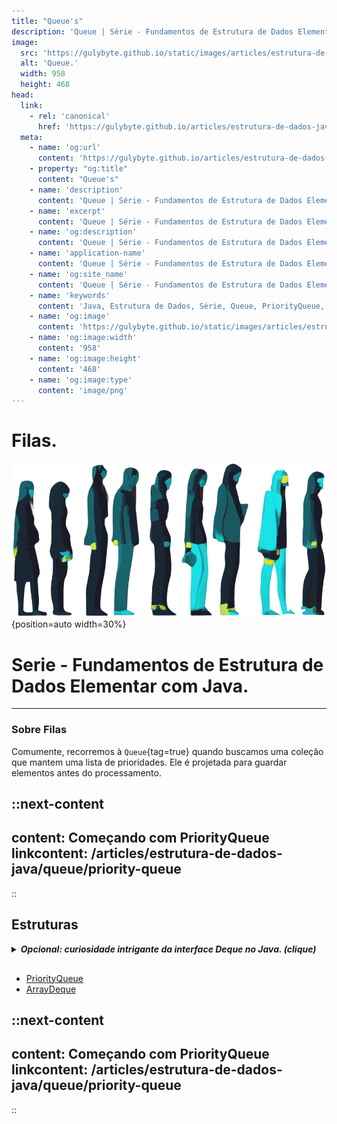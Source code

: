 ```yaml
---
title: "Queue's"
description: 'Queue | Série - Fundamentos de Estrutura de Dados Elementar com Java.'
image:
  src: 'https://gulybyte.github.io/static/images/articles/estrutura-de-dados-java/fila.png'
  alt: 'Queue.'
  width: 958
  height: 468
head:
  link:
    - rel: 'canonical'
      href: 'https://gulybyte.github.io/articles/estrutura-de-dados-java'
  meta:
    - name: 'og:url'
      content: 'https://gulybyte.github.io/articles/estrutura-de-dados-java'
    - property: "og:title"
      content: "Queue's"
    - name: 'description'
      content: 'Queue | Série - Fundamentos de Estrutura de Dados Elementar com Java.'
    - name: 'excerpt'
      content: 'Queue | Série - Fundamentos de Estrutura de Dados Elementar com Java.'
    - name: 'og:description'
      content: 'Queue | Série - Fundamentos de Estrutura de Dados Elementar com Java.'
    - name: 'application-name'
      content: 'Queue | Série - Fundamentos de Estrutura de Dados Elementar com Java.'
    - name: 'og:site_name'
      content: 'Queue | Série - Fundamentos de Estrutura de Dados Elementar com Java.'
    - name: 'keywords'
      content: 'Java, Estrutura de Dados, Série, Queue, PriorityQueue, ArrayDeque'
    - name: 'og:image'
      content: 'https://gulybyte.github.io/static/images/articles/estrutura-de-dados-java/fila.png'
    - name: 'og:image:width'
      content: '958'
    - name: 'og:image:height'
      content: '468'
    - name: 'og:image:type'
      content: 'image/png'
---
```


# Filas.

<div class="img_pag_init">

  ![Fila](/static/images/articles/estrutura-de-dados-java/fila.png){position=auto width=30%}
</div>

<h1 style="text-align: left; padding: 0em 0em !important; font-size: 2em">Serie - Fundamentos de Estrutura de Dados Elementar com Java.</h1>

---

### Sobre Filas
Comumente, recorremos à `Queue`{tag=true} quando buscamos uma coleção que mantem uma lista de prioridades. Ele é projetada para guardar elementos antes do processamento.

::next-content
---
content: Começando com PriorityQueue
linkcontent: /articles/estrutura-de-dados-java/queue/priority-queue
---
::

<div class="clear-both"></div>

## Estruturas

<details style="padding-bottom: 1rem">
<summary>
  <h5 style="display: inline;cursor:pointer;">
    Opcional: curiosidade intrigante da interface Deque no Java. (clique)
  </h5>
</summary>

<br>

Em nossa jornada pela [hierarquia elementar do Collections Framework](/articles/estrutura-de-dados-java#collections-framework){target=blank}, deparamo-nos com uma fascinante curiosidade sobre a interface Deque, nosso conhecido ArrayDeque não é o único a adotar essa interface. O LinkedList, por sua vez, também a implementa.

O LinkedList não se limita a ser apenas uma lista; ele é uma estrutura multifuncional que abraça as interfaces List e Deque. Essa dualidade se deve à natureza abstrata da estrutura deque, que funciona como uma estrutura de dados que **aponta para objetos anteriores e posteriores**. No caso do LinkedList no Java, baseado em uma Doubly-linked List, a implementação das interfaces List e Deque se torna essencial para alinhar-se com esse conceito.

</details>

- [PriorityQueue](/articles/estrutura-de-dados-java/queue/priority-queue/)
- [ArrayDeque](/articles/estrutura-de-dados-java/queue/array-deque)

::next-content
---
content: Começando com PriorityQueue
linkcontent: /articles/estrutura-de-dados-java/queue/priority-queue
---
::
